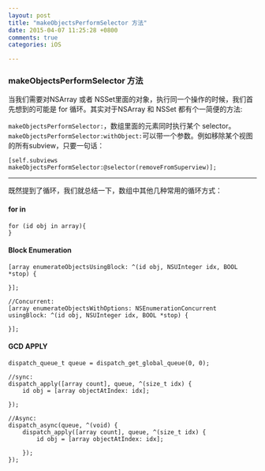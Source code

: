 ```yaml
---
layout: post
title: "makeObjectsPerformSelector 方法"
date: 2015-04-07 11:25:28 +0800
comments: true
categories: iOS

---
```


### makeObjectsPerformSelector 方法

当我们需要对NSArray 或者 NSSet里面的对象，执行同一个操作的时候，我们首先想到的可能是 for 循环。其实对于NSArray 和 NSSet 都有个一简便的方法:

`makeObjectsPerformSelector:`，数组里面的元素同时执行某个 selector。`makeObjectsPerformSelector:withObject:`可以带一个参数。例如移除某个视图的所有subview，只要一句话：
 
 ```
 [self.subviews makeObjectsPerformSelector:@selector(removeFromSuperview)];
 ```
 
 ---
 
 既然提到了循环，我们就总结一下，数组中其他几种常用的循环方式：
 
#### for in 
```
for (id obj in array){
}
```
 
#### Block Enumeration
```
[array enumerateObjectsUsingBlock: ^(id obj, NSUInteger idx, BOOL *stop) {
    
}];

//Concurrent:
[array enumerateObjectsWithOptions: NSEnumerationConcurrent usingBlock: ^(id obj, NSUInteger idx, BOOL *stop) {
    
}];
``` 

#### GCD APPLY
```
dispatch_queue_t queue = dispatch_get_global_queue(0, 0);

//sync:
dispatch_apply([array count], queue, ^(size_t idx) {
    id obj = [array objectAtIndex: idx];
    
});

//Async:
dispatch_async(queue, ^(void) {
    dispatch_apply([array count], queue, ^(size_t idx) {
        id obj = [array objectAtIndex: idx];
        
    });
});
``` 
 
 
